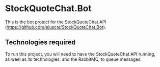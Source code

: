 # StockQuoteChat.Bot
This is the bot project for the StockQuoteChat.API (https://github.com/ejuscar/StockQuoteChat.Bot).

## Technologies required
To run this project, you will need to have the StockQuoteChat.API running, as weel as its technologies, and the RabbitMQ, to queue messages.
